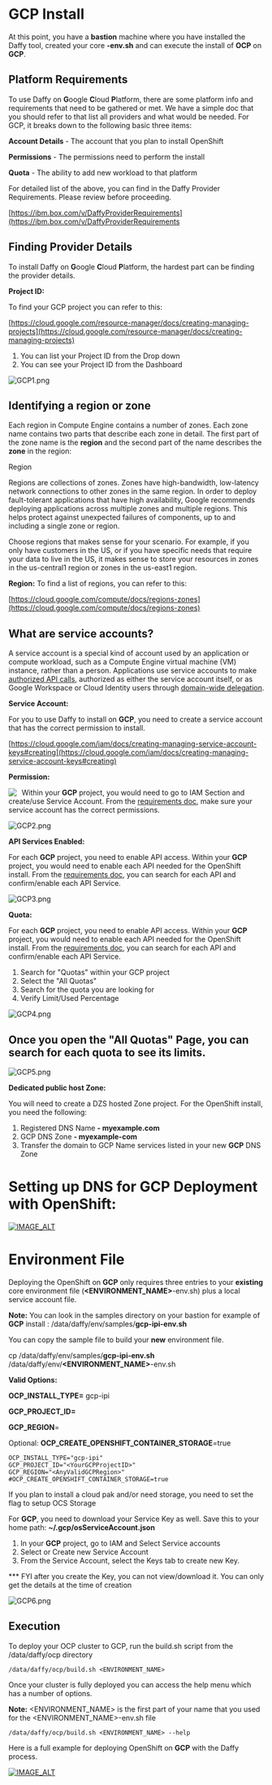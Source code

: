 # GCP Install

At this point, you have a **bastion** machine where you have installed the Daffy tool, created your core **<environment-name>-env.sh** and can execute the install of **OCP** on **GCP**.

## Platform Requirements

To use Daffy on **G**oogle **C**loud **P**latform, there are some platform info and requirements that need to be gathered or met. We have a simple doc that you should refer to that list all providers and what would be needed.  For GCP, it breaks down to the following basic three items:

**Account Details** - The account that you plan to install OpenShift

**Permissions** - The permissions need to perform the install

**Quota** - The ability to add new workload to that platform

For detailed list of the above, you can find in the Daffy Provider Requirements. Please review before proceeding.

[https://ibm.box.com/v/DaffyProviderRequirements](https://ibm.box.com/v/DaffyProviderRequirements

## Finding Provider Details

To install Daffy on **G**oogle **C**loud **P**latform, the hardest part can be finding the provider details.

**Project ID:**

To find your GCP project you can refer to this:

[https://cloud.google.com/resource-manager/docs/creating-managing-projects](https://cloud.google.com/resource-manager/docs/creating-managing-projects)

1. You can list your Project ID from the Drop down
2. You can see your Project ID from the Dashboard

![GCP1.png](../images/DeployingOCP/GCP/GCP1.png)

## Identifying a region or zone

Each region in Compute Engine contains a number of zones. Each zone name contains two parts that describe each zone in detail. The first part of the zone name is the **region** and the second part of the name describes the **zone** in the region:

Region

Regions are collections of zones. Zones have high-bandwidth, low-latency network connections to other zones in the same region. In order to deploy fault-tolerant applications that have high availability, Google recommends deploying applications across multiple zones and multiple regions. This helps protect against unexpected failures of components, up to and including a single zone or region.

Choose regions that makes sense for your scenario. For example, if you only have customers in the US, or if you have specific needs that require your data to live in the US, it makes sense to store your resources in zones in the us-central1 region or zones in the us-east1 region.

**Region:**
To find a list of regions, you can refer to this:

[https://cloud.google.com/compute/docs/regions-zones](https://cloud.google.com/compute/docs/regions-zones)

## What are service accounts?

A service account is a special kind of account used by an application or compute workload, such as a Compute Engine virtual machine (VM) instance, rather than a person. Applications use service accounts to make [authorized API calls](https://developers.google.com/identity/protocols/oauth2/service-account#authorizingrequests), authorized as either the service account itself, or as Google Workspace or Cloud Identity users through [domain-wide delegation](https://developers.google.com/identity/protocols/oauth2/service-account#delegatingauthority).

**Service Account:**

For you to use Daffy to install on **GCP**, you need to create a service account that has the correct permission to install.

[https://cloud.google.com/iam/docs/creating-managing-service-account-keys#creating](https://cloud.google.com/iam/docs/creating-managing-service-account-keys#creating)

**Permission:**

<img src="/images/download.jpeg" style="float: left; margin-right: 10px;" />

Within your **GCP** project, you would need to go to IAM  Section and create/use Service Account.  From the [requirements doc](https://ibm.ent.box.com/file/888540482997?v=DaffyProviderRequirements), make sure your service account has the correct permissions.

![GCP2.png](../images/DeployingOCP/GCP/GCP2.png)

**API Services Enabled:**

For each **GCP** project, you need to enable API access. Within your **GCP** project, you would need to enable each API needed for the OpenShift install. From the [requirements doc](https://ibm.ent.box.com/file/888540482997?v=DaffyProviderRequirements), you can search for each API and confirm/enable each API Service.

![GCP3.png](../images/DeployingOCP/GCP/GCP3.png)

**Quota:**

For each **GCP** project, you need to enable API access. Within your **GCP** project, you would need to enable each API needed for the OpenShift install. From the [requirements doc](https://ibm.ent.box.com/file/888540482997?v=DaffyProviderRequirements), you can search for each API and confirm/enable each API Service.

1. Search for "Quotas" within your GCP project
2. Select the "All Quotas"
3. Search for the quota you are looking for
4. Verify Limit/Used Percentage

![GCP4.png](../images/DeployingOCP/GCP/GCP4.png)

## Once you open the **"All Quotas"** Page, you can search for each quota to see its limits.

![GCP5.png](../images/DeployingOCP/GCP/GCP5.png)

**Dedicated public host Zone:**

You will need to create a DZS hosted Zone project.  For the OpenShift install, you need the following:

1. Registered DNS Name **- myexample.com**
2. GCP DNS Zone        **- myexample-com**
3. Transfer the domain to GCP Name services listed in your new **GCP** DNS Zone

# Setting up DNS for GCP Deployment with OpenShift:

 [![IMAGE_ALT](https://www.youtube.com/watch?v=CAkWQnOJ88A.jpg)](https://www.youtube.com/watch?v=CAkWQnOJ88A)

# Environment File

Deploying the OpenShift on **GCP** only requires three entries to your **existing** core environment file (**<ENVIRONMENT_NAME>**-env.sh) plus a local service account file.

**Note:** You can look in the samples directory on your bastion for example of **GCP** install : /data/daffy/env/samples/**gcp-ipi-env.sh**

You can copy the sample file to build your **new** environment  file.

cp /data/daffy/env/samples/**gcp-ipi-env.sh** /data/daffy/env/**<ENVIRONMENT_NAME>**-env.sh

**Valid Options:**

**OCP_INSTALL_TYPE=** gcp-ipi

**GCP_PROJECT_ID=** [<YourGCPProjectID>](https://cloud.google.com/resource-manager/docs/creating-managing-projects)          

**GCP_REGION**= [<AnyValidGCPRegion>](https://cloud.google.com/compute/docs/regions-zones)

Optional:
**OCP_CREATE_OPENSHIFT_CONTAINER_STORAGE**=true

```
OCP_INSTALL_TYPE="gcp-ipi"
GCP_PROJECT_ID="<YourGCPProjectID>"       
GCP_REGION="<AnyValidGCPRegion>"
#OCP_CREATE_OPENSHIFT_CONTAINER_STORAGE=true
```

If you plan to install a cloud pak and/or need storage, you need to set the flag to setup OCS Storage

For **GCP**, you need to download your Service Key as well.  Save this to your home path:  **~/.gcp/osServiceAccount.json**



1. In your **GCP** project, go to IAM and Select Service accounts
2. Select or Create new Service Account
3. From the Service Account, select the Keys tab to create new Key.

*** FYI  after you create the Key, you can not view/download it.  You can only get the details at the time of creation

![GCP6.png](../images/DeployingOCP/GCP/GCP6.png)

## Execution

To deploy your OCP cluster to GCP, run the build.sh script from the /data/daffy/ocp directory

```
/data/daffy/ocp/build.sh <ENVIRONMENT_NAME>
```

Once your cluster is fully deployed you can access the help menu which has a number of options.

**Note:** <ENVIRONMENT_NAME> is the first part of your name that you used for the <ENVIRONMENT_NAME>-env.sh file

```
/data/daffy/ocp/build.sh <ENVIRONMENT_NAME> --help
```

 Here is a full example for deploying OpenShift on **GCP** with the Daffy process.

 [![IMAGE_ALT](https://img.youtube.com/vi/UmX4kyB2wfg/0.jpg)](https://www.youtube.com/watch?v=4jpCXlG2ReE)
